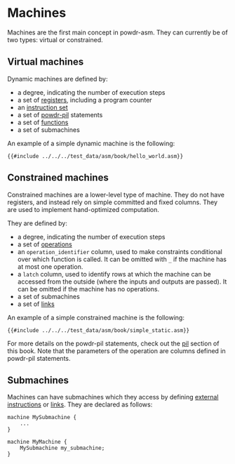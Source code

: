 # Machines

Machines are the first main concept in powdr-asm. They can currently be of two types: virtual or constrained.

## Virtual machines

Dynamic machines are defined by:
- a degree, indicating the number of execution steps
- a set of [registers](./registers.md), including a program counter
- an [instruction set](./instructions.md)
- a set of [powdr-pil](../pil/) statements
- a set of [functions](./functions.md)
- a set of submachines

An example of a simple dynamic machine is the following:

```
{{#include ../../../test_data/asm/book/hello_world.asm}}
```

## Constrained machines

Constrained machines are a lower-level type of machine. They do not have registers, and instead rely on simple committed and fixed columns. They are used to implement hand-optimized computation.

They are defined by:
- a degree, indicating the number of execution steps
- a set of [operations](./operations.md)
- an `operation_identifier` column, used to make constraints conditional over which function is called. It can be omitted with `_` if the machine has at most one operation.
- a `latch` column, used to identify rows at which the machine can be accessed from the outside (where the inputs and outputs are passed). It can be omitted if the machine has no operations.
- a set of submachines
- a set of [links](links.md)

An example of a simple constrained machine is the following:

```
{{#include ../../../test_data/asm/book/simple_static.asm}}
```

For more details on the powdr-pil statements, check out the [pil](../pil) section of this book. Note that the parameters of the operation are columns defined in powdr-pil statements.

## Submachines

Machines can have submachines which they access by defining [external instructions](./instructions.md) or [links](./links.md). They are declared as follows:

```
machine MySubmachine {
    ...
}

machine MyMachine {
    MySubmachine my_submachine;
}
```
